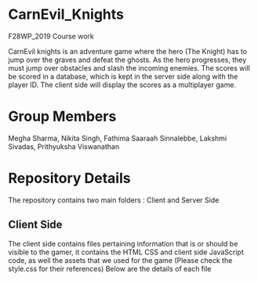 # CarnEvil_Knights
F28WP_2019 Course work 

CarnEvil knights is an adventure game where the hero (The Knight) has to jump over the graves and defeat the ghosts. As the hero progresses, they must jump over obstacles and slash the incoming enemies. The scores will be scored in a database, which is kept in the server side along with the player ID. The client side will display the scores as a multiplayer game. 

# Group Members
Megha Sharma, Nikita Singh, Fathima Saaraah Sinnalebbe, Lakshmi Sivadas, Prithyuksha Viswanathan

# Repository Details 
The repository contains two main folders : Client and Server Side

## Client Side
The client side contains files pertaining information that is or should be visible to the gamer, it contains the HTML CSS and client side JavaScript code, as well the assets that we used for the game (Please check the style.css for their references)
Below are the details of each file 

## 


